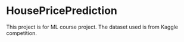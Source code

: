# HousePricePrediction
This project is for ML course project. The dataset used is from Kaggle competition.
